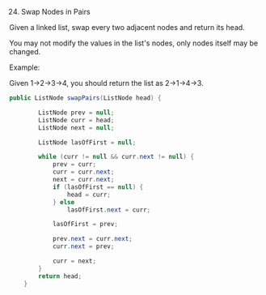 24. Swap Nodes in Pairs

Given a linked list, swap every two adjacent nodes and return its head.

You may not modify the values in the list's nodes, only nodes itself may be changed.

Example:

Given 1->2->3->4, you should return the list as 2->1->4->3.

````java
public ListNode swapPairs(ListNode head) {

		ListNode prev = null;
		ListNode curr = head;
		ListNode next = null;

		ListNode lasOfFirst = null;

		while (curr != null && curr.next != null) {
			prev = curr;
			curr = curr.next;
			next = curr.next;
			if (lasOfFirst == null) {
				head = curr;
			} else
				lasOfFirst.next = curr;

			lasOfFirst = prev;

			prev.next = curr.next;
			curr.next = prev;

			curr = next;
		}
		return head;
	}

````